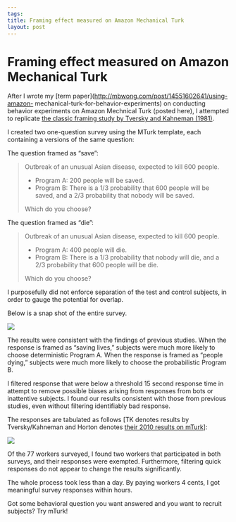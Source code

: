 ```yaml
--- 
tags: 
title: Framing effect measured on Amazon Mechanical Turk
layout: post
---
```

# Framing effect measured on Amazon Mechanical Turk

After I wrote my [term paper](http://mbwong.com/post/14551602641/using-amazon-
mechanical-turk-for-behavior-experiments) on conducting behavior experiments
on Amazon Mechnical Turk (posted here), I attempted to replicate [the classic
framing study by Tversky and Kahneman
(1981)](http://en.wikipedia.org/wiki/Framing_effect_(psychology)).

I created two one-question survey using the MTurk template, each containing a
versions of the same question:

The question framed as “save”:

> Outbreak of an unusual Asian disease, expected to kill 600 people.
>
>   * Program A: 200 people will be saved.
>   * Program B: There is a 1/3 probability that 600 people will be saved, and
a 2/3 probability that nobody will be saved.
>
> Which do you choose?

The question framed as “die”:

> Outbreak of an unusual Asian disease, expected to kill 600 people.
>
>   * Program A: 400 people will die.
>   * Program B: There is a 1/3 probability that nobody will die, and a 2/3 probability that 600 people will be die.
>
> Which do you choose?

I purposefully did not enforce separation of the test and control subjects, in
order to gauge the potential for overlap.

Below is a snap shot of the entire survey.

![](http://media.tumblr.com/tumblr_lwjd39nBVB1r3oiuq.png)

The results were consistent with the findings of previous studies. When the
response is framed as “saving lives,” subjects were much more likely to choose
deterministic Program A. When the response is framed as “people dying,”
subjects were much more likely to choose the probabilistic Program B.

I filtered response that were below a threshold 15 second response time in
attempt to remove possible biases arising from responses from bots or
inattentive subjects. I found our results consistent with those from previous
studies, even without filtering identifiably bad response.

The responses are tabulated as follows [TK denotes results by Tversky/Kahneman
and Horton denotes [their 2010 results on
mTurk](http://www.nber.org/papers/w15961)]:

![](http://media.tumblr.com/tumblr_lwjcwoWqnW1r3oiuq.png)

Of the 77 workers surveyed, I found two workers that participated in both
surveys, and their responses were exempted. Furthermore, filtering quick
responses do not appear to change the results significantly.

The whole process took less than a day. By paying workers 4 cents, I got
meaningful survey responses within hours.

Got some behavioral question you want answered and you want to recruit
subjects? Try mTurk!

